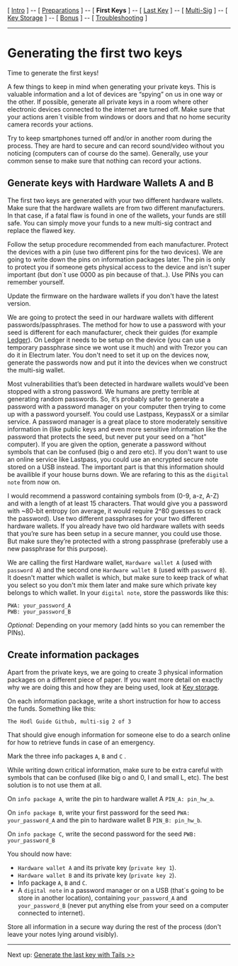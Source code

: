 [ [Intro](README.md) ] -- [ [Preparations](hodl-guide_10_preparations.md) ] -- [ **First Keys** ] -- [ [Last Key](hodl-guide_30_last-key.md) ] -- [ [Multi-Sig](hodl-guide_40_multi-sig.md) ] -- [ [Key Storage](hodl-guide_50_key-storage.md
) ] -- [ [Bonus](hodl-guide_60_bonus.md) ] -- [ [Troubleshooting](hodl-guide_70_troubleshooting.md) ]

---

# Generating the first two keys

Time to generate the first keys! 

A few things to keep in mind when generating your private keys. This is valuable information and a lot of devices are “spying” on us in one way or the other. If possible, generate all private keys in a room where other electronic devices connected to the internet are turned off. Make sure that your actions aren´t visible from windows or doors and that no home security camera records your actions.

Try to keep smartphones turned off and/or in another room during the process. They are hard to secure and can record sound/video without you noticing (computers can of course do the same). Generally, use your common sense to make sure that nothing can record your actions.

## Generate keys with Hardware Wallets A and B

The first two keys are generated with your two different hardware wallets. Make sure that the hardware wallets are from two different manufacturers. In that case, if a fatal flaw is found in one of the wallets, your funds are still safe. You can simply move your funds to a new multi-sig contract and replace the flawed key. 

Follow the setup procedure recommended from each manufacturer. Protect the devices with a pin (use two different pins for the two devices). We are going to write down the pins on information packages later. The pin is only to protect you if someone gets physical access to the device and isn't super important (but don´t use 0000 as pin because of that..). Use PINs you can remember yourself.

Update the firmware on the hardware wallets if you don't have the latest version. 

We are going to protect the seed in our hardware wallets with different passwords/passphrases.
The method for how to use a password with your seed is different for each manufacturer, check their guides (for example [Ledger](https://support.ledger.com/hc/en-us/articles/115005214529-Advanced-passphrase-security)). On Ledger it needs to be setup on the device (you can use a temporary passphrase since we wont use it much) and with Trezor you can do it in Electrum later. You don't need to set it up on the devices now, generate the passwords now and put it into the devices when we construct the multi-sig wallet.

Most vulnerabilities that’s been detected in hardware wallets would’ve been stopped with a strong password. We humans are pretty terrible at generating random passwords. So, it’s probably safer to generate a password with a password manager on your computer then trying to come up with a password yourself. You could use Lastpass, KeypassX or a similar service. A password manager is a great place to store moderately sensitive information in (like public keys and even more sensitive information like the password that protects the seed, but never put your seed on a "hot" computer). If you are given the option, generate a password without symbols that can be confused (big o and zero etc). If you don't want to use an online service like Lastpass, you could use an encrypted secure note stored on a USB instead. The important part is that this information should be availible if your house burns down. We are refaring to this as the `digital note` from now on.

I would recommend a password containing symbols from (0-9, a-z, A-Z) and with a length of at least 15 characters. That would give you a password with ~80-bit entropy (on average, it would require 2^80 guesses to crack the password). 
Use two different passphrases for your two different hardware wallets. 
If you already have two old hardware wallets with seeds that you’re sure has been setup in a secure manner, you could use those. But make sure they’re protected with a strong passphrase (preferably use a new passphrase for this purpose). 

We are calling the first Hardware wallet, `Hardware wallet A` (used with `password A`) and the second one `Hardware wallet B` (used with `password B`). It doesn't matter which wallet is which, but make sure to keep track of what you select so you don't mix them later and make sure which private key belongs to which wallet. In your `digital note`, store the passwords like this:
```
PWA: your_password_A
PWB: your_password_B
```
*Optional:* Depending on your memory (add hints so you can remember the PINs).

## Create information packages

Apart from the private keys, we are going to create 3 physical information packages on a different piece of paper. If you want more detail on exactly why we are doing this and how they are being used, look at [Key storage](hodl-guide_50_key-storage.md). 

On each information package, write a short instruction for how to access the funds. Something like this:

`The Hodl Guide Github, multi-sig 2 of 3`

That should give enough information for someone else to do a search online for how to retrieve funds in case of an emergency.

Mark the three info packages `A`, `B` and `C` . 

While writing down critical information, make sure to be extra careful with symbols that can be confused (like big o and 0, I and small L, etc). The best solution is to not use them at all.

On `info package A`, write the pin to hardware wallet A `PIN_A: pin_hw_a`.

On `info package B`, write your first password for the seed `PWA: your_password_A` and the pin to hardware wallet B `PIN_B: pin_hw_b`. 

On `info package C`, write the second password for the seed `PWB: your_password_B`

You should now have:
* `Hardware wallet A` and its private key (`private key 1`).
* `Hardware wallet B` and its private key (`private key 2`).
* Info package `A`, `B` and `C`.
* A `digital note` in a password manager or on a USB (that´s going to be store in another location), containing `your_password_A` and `your_password_B` (never put anything else from your seed on a computer connected to internet). 

Store all information in a secure way during the rest of the process (don't leave your notes lying around visibly).

---
Next up: [Generate the last key with Tails >>](hodl-guide_30_last-key.md)


